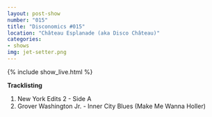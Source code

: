 ```yaml
---
layout: post-show
number: "015"
title: "Disconomics #015"
location: "Château Esplanade (aka Disco Château)"
categories:
- shows
img: jet-setter.png
---
```


{% include show_live.html %}

**Tracklisting**

1. New York Edits 2 - Side A
1. Grover Washington Jr. - Inner City Blues (Make Me Wanna Holler)
